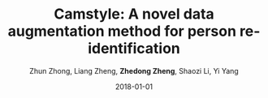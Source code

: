 ---
title: "Camstyle: A novel data augmentation method for person re-identification"
collection: publications
permalink: /publication/2018-01-01-Camstyle-A-novel-data-augmentation-method-for-person-re-identification
date: 2018-01-01
venue: 'IEEE Transactions on Image Processing'
author: 'Zhun Zhong,  Liang Zheng,  <strong>Zhedong Zheng</strong>,  Shaozi Li,  Yi Yang'
citation: ' Zhun Zhong,  Liang Zheng,  Zhedong Zheng,  Shaozi Li,  Yi Yang, &quot;Camstyle: A novel data augmentation method for person re-identification.&quot; IEEE Transactions on Image Processing, 2018.'
---